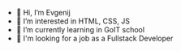 - 👋 Hi, I’m Evgenij
- 👀 I’m interested in HTML, CSS, JS
- 🌱 I’m currently learning in GoIT school
- 💞️ I'm looking for a job as a Fullstack Developer

<!---
13Master13/13Master13 is a ✨ special ✨ repository because its `README.md` (this file) appears on your GitHub profile.
You can click the Preview link to take a look at your changes.
--->

